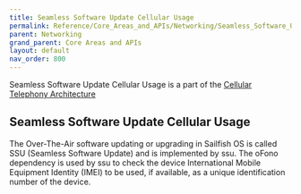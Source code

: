 ```yaml
---
title: Seamless Software Update Cellular Usage
permalink: Reference/Core_Areas_and_APIs/Networking/Seamless_Software_Update_Cellular_Usage/
parent: Networking
grand_parent: Core Areas and APIs
layout: default
nav_order: 800
---
```


Seamless Software Update Cellular Usage is a part of the [Cellular Telephony Architecture](/Reference/Core_Areas_and_APIs/Networking/Cellular_Telephony_Architecture)

## Seamless Software Update Cellular Usage

The Over-The-Air software updating or upgrading in Sailfish OS is called SSU (Seamless Software Update) and is implemented by ssu. The oFono dependency is used by ssu to check the device International Mobile Equipment Identity (IMEI) to be used, if available, as a unique identification number of the device.
